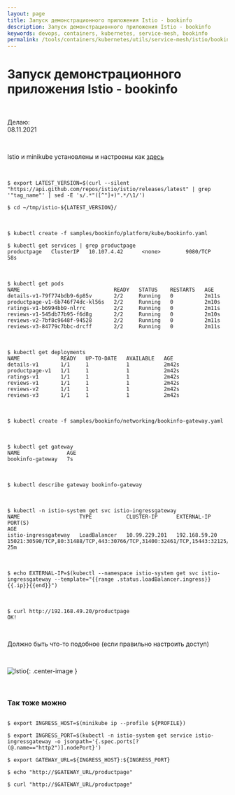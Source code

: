 ```yaml
---
layout: page
title: Запуск демонстрационного приложения Istio - bookinfo
description: Запуск демонстрационного приложения Istio - bookinfo
keywords: devops, containers, kubernetes, service-mesh, bookinfo
permalink: /tools/containers/kubernetes/utils/service-mesh/istio/bookinfo/
---
```


# Запуск демонстрационного приложения Istio - bookinfo

<br/>

Делаю:  
08.11.2021

<br/>

Istio и minikube установлены и настроены как <a href="/tools/containers/kubernetes/utils/service-mesh/istio/setup/">здесь</a>

<br/>

```
$ export LATEST_VERSION=$(curl --silent "https://api.github.com/repos/istio/istio/releases/latest" | grep '"tag_name"' | sed -E 's/.*"([^"]+)".*/\1/')

$ cd ~/tmp/istio-${LATEST_VERSION}/
```

<br/>

```
$ kubectl create -f samples/bookinfo/platform/kube/bookinfo.yaml

$ kubectl get services | grep productpage
productpage   ClusterIP   10.107.4.42      <none>        9080/TCP   58s
```

<br/>

```
$ kubectl get pods
NAME                              READY   STATUS    RESTARTS   AGE
details-v1-79f774bdb9-6p85v       2/2     Running   0          2m11s
productpage-v1-6b746f74dc-kl56s   2/2     Running   0          2m10s
ratings-v1-b6994bb9-nlrrc         2/2     Running   0          2m11s
reviews-v1-545db77b95-f6d8g       2/2     Running   0          2m10s
reviews-v2-7bf8c9648f-94528       2/2     Running   0          2m11s
reviews-v3-84779c7bbc-drcff       2/2     Running   0          2m11s
```

<br/>

```
$ kubectl get deployments
NAME             READY   UP-TO-DATE   AVAILABLE   AGE
details-v1       1/1     1            1           2m42s
productpage-v1   1/1     1            1           2m42s
ratings-v1       1/1     1            1           2m42s
reviews-v1       1/1     1            1           2m42s
reviews-v2       1/1     1            1           2m42s
reviews-v3       1/1     1            1           2m42s
```

<br/>

```
$ kubectl create -f samples/bookinfo/networking/bookinfo-gateway.yaml
```

<br/>

```
$ kubectl get gateway
NAME               AGE
bookinfo-gateway   7s

```

<br/>

```
$ kubectl describe gateway bookinfo-gateway
```

<br/>

```
$ kubectl -n istio-system get svc istio-ingressgateway
NAME                   TYPE           CLUSTER-IP      EXTERNAL-IP     PORT(S)                                                                      AGE
istio-ingressgateway   LoadBalancer   10.99.229.201   192.168.59.20   15021:30590/TCP,80:31488/TCP,443:30766/TCP,31400:32461/TCP,15443:32125/TCP   25m
```

<br/>

```
$ echo EXTERNAL-IP=$(kubectl --namespace istio-system get svc istio-ingressgateway --template="{{range .status.loadBalancer.ingress}}{{.ip}}{{end}}")
```

<br/>

```
$ curl http://192.168.49.20/productpage
OK!
```

<br/>

Должно быть что-то подобное (если правильно настроить доступ)

<br/>

![Istio](/img/tools/containers/kubernetes/utils/service-mesh/istio/bookinfo/pic-01.png 'Istio'){: .center-image }

<br/>

### Так тоже можно

```

$ export INGRESS_HOST=$(minikube ip --profile ${PROFILE})

$ export INGRESS_PORT=$(kubectl -n istio-system get service istio-ingressgateway -o jsonpath='{.spec.ports[?(@.name=="http2")].nodePort}')

$ export GATEWAY_URL=${INGRESS_HOST}:${INGRESS_PORT}

$ echo "http://$GATEWAY_URL/productpage"

$ curl "http://$GATEWAY_URL/productpage"
```
